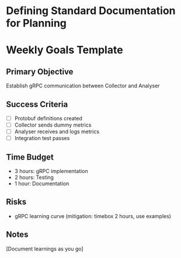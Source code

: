 # Defining Standard Documentation for Planning

# Weekly Goals Template

## Primary Objective
Establish gRPC communication between Collector and Analyser

## Success Criteria
- [ ] Protobuf definitions created
- [ ] Collector sends dummy metrics
- [ ] Analyser receives and logs metrics
- [ ] Integration test passes

## Time Budget
- 3 hours: gRPC implementation
- 2 hours: Testing
- 1 hour: Documentation

## Risks
- gRPC learning curve (mitigation: timebox 2 hours, use examples)

## Notes
[Document learnings as you go]
